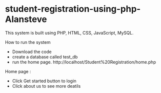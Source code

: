 # student-registration-using-php-Alansteve

This system is built using PHP, HTML, CSS, JavaScript, MySQL.

How to run the system
  - Download the code
  - create a database called test_db
  - run the home page. http://localhost/Student%20Registration/home.php

Home page :
  - Click Get started button to login
  - Click about us to see more deatils
 


